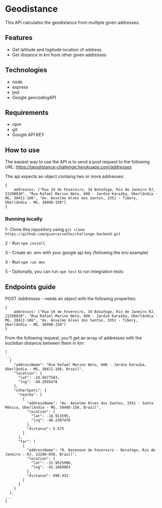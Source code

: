# Geodistance

This API calculates the geodistance from multiple given addresses. 

## Features

- Get latitude and logitude location of address
- Get distance in km from other given addresses

## Technologies

- node
- express
- jest
- Google geocodingAPI


## Requirements

- npm
- git
- Google API KEY

## How to use

The easiest way to use the API is to send a post request to the following URL: https://geodistance-challenge.herokuapp.com/addresses

The api expects an object containg two or more addresses:

```
{
    addresses: ["Rua 19 de Fevereiro, 34 Botafogo, Rio de Janeiro RJ, 22280030", "Rua Rafael Marino Neto, 600 - Jardim Karaíba, Uberlândia - MG, 38411-186", "Av. Anselmo Alves dos Santos, 3351 - Tibery, Uberlândia - MG, 38408-150"]
}

```

### Running locally

1- Clone this repository using ```git clone https://github.com/giancarvalho/challenge-backend.git```

2 - Run ```npm install``` 

3 - Create an .env with your google api key (following the env.example)

4 - Run ```npm run dev```

5 - Optionally, you can run ```npm test``` to run integration tests


## Endpoints guide



POST /addresses - needs an object with the following properties:

```
{
    addresses: ["Rua 19 de Fevereiro, 34 Botafogo, Rio de Janeiro RJ, 22280030", "Rua Rafael Marino Neto, 600 - Jardim Karaíba, Uberlândia - MG, 38411-186", "Av. Anselmo Alves dos Santos, 3351 - Tibery, Uberlândia - MG, 38408-150"]
}

```

From the following request, you'll get an array of addresses with the euclidian distance between them in km:

```
[
...
  {
    "addressName": "Rua Rafael Marino Neto, 600 - Jardim Karaíba, Uberlândia - MG, 38411-186, Brazil",
    "location": {
      "lat": -18.9477503,
      "lng": -48.2695478
    },
    "otherSpots": {
      "nearby": [
        {
          "addressName": "Av. Anselmo Alves dos Santos, 3351 - Santa Mônica, Uberlândia - MG, 38408-150, Brazil",
          "location": {
            "lat": -18.913595,
            "lng": -48.2307476
          },
          "distance": 5.575
        }
      ],
      "far": [
        {
          "addressName": "R. Dezenove de Fevereiro - Botafogo, Rio de Janeiro - RJ, 22280-030, Brazil",
          "location": {
            "lat": -22.9525906,
            "lng": -43.1869003
          },
          "distance": 690.432
        }
      ]
    }
  },
...
]


```

